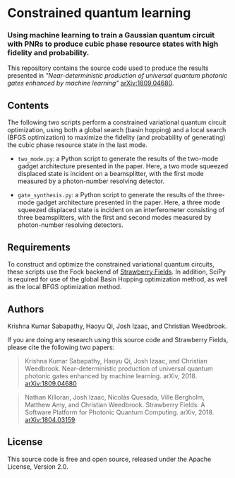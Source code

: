 # Constrained quantum learning

### Using machine learning to train a Gaussian quantum circuit with PNRs to produce cubic phase resource states with high fidelity and probability.


This repository contains the source code used to produce the results presented in *"Near-deterministic production of universal quantum photonic gates enhanced by machine learning"* [arXiv:1809.04680](https://arxiv.org/abs/1809.04680).

## Contents

The following two scripts perform a constrained variational quantum circuit optimization, using both a global search (basin hopping) and a local search (BFGS optimization) to maximize the fidelity (and probability of generating) the cubic phase resource state in the last mode.

* `two_mode.py`: a Python script to generate the results of the two-mode gadget architecture presented in the paper. Here, a two mode squeezed displaced state is incident on a beamsplitter, with the first mode measured by a photon-number resolving detector.

* `gate_synthesis.py`: a Python script to generate the results of the three-mode gadget architecture presented in the paper. Here, a three mode squeezed displaced state is incident on an interferometer consisting of three beamsplitters, with the first and second modes measured by photon-number resolving detectors.


## Requirements

To construct and optimize the constrained variational quantum circuits, these scripts use the Fock backend of [Strawberry Fields](https://github.com/XanaduAI/strawberryfields). In addition, SciPy is required for use of the global Basin Hopping optimization method, as well as the local BFGS optimization method.

## Authors

Krishna Kumar Sabapathy, Haoyu Qi, Josh Izaac, and Christian Weedbrook.

If you are doing any research using this source code and Strawberry Fields, please cite the following two papers:

> Krishna Kumar Sabapathy, Haoyu Qi, Josh Izaac, and Christian Weedbrook.  Near-deterministic production of universal quantum photonic gates enhanced by machine learning. arXiv, 2018. [arXiv:1809.04680](https://arxiv.org/abs/1809.04680)

> Nathan Killoran, Josh Izaac, Nicolás Quesada, Ville Bergholm, Matthew Amy, and Christian Weedbrook. Strawberry Fields: A Software Platform for Photonic Quantum Computing. arXiv, 2018. [arXiv:1804.03159](https://arxiv.org/abs/1804.03159)

## License

This source code is free and open source, released under the Apache License, Version 2.0.
